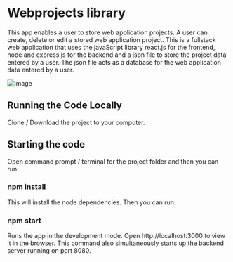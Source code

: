 # Webprojects library

This app enables a user to store web application projects. A user can create, delete or edit a stored web application project. This is a fullstack web application that uses the javaScript library react.js for the frontend, node and express.js for the backend and a json file to store the project data entered by a user. The json file acts as a database for the web application data entered by a user.

![image](https://github.com/johnnyd81/webprojects/assets/95863021/c1a5ddb1-577e-4351-9df8-e51d3cc9a1b4)

## Running the Code Locally
Clone / Download the project to your computer.

## Starting the code
Open command prompt / terminal for the project folder and then you can run:

### npm install
This will install the node dependencies. Then you can run:

### npm start
Runs the app in the development mode. Open http://localhost:3000 to view it in the browser. This command also simultaneously starts up the backend server running on port 8080.



